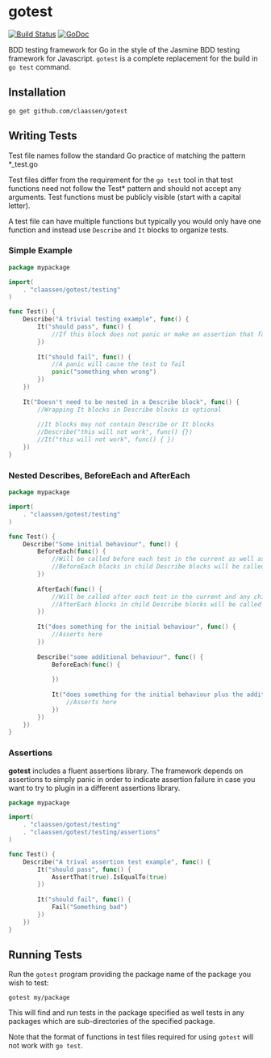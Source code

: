# gotest 
[![Build Status](https://travis-ci.org/claassen/gotest.svg?branch=master)](https://travis-ci.org/claassen/gotest) [![GoDoc](http://img.shields.io/badge/go-documentation-blue.svg?style=flat-square)](http://godoc.org/github.com/claassen/gotest)

BDD testing framework for Go in the style of the Jasmine BDD testing framework for Javascript. `gotest` is a complete replacement for the build in `go test` command.

## Installation

```
go get github.com/claassen/gotest
```

## Writing Tests


Test file names follow the standard Go practice of matching the pattern *_test.go

Test files differ from the requirement for the `go test` tool in that test functions need not follow the Test* pattern and should not accept any arguments. Test functions must be publicly visible (start with a capital letter).

A test file can have multiple functions but typically you would only have one function and instead use `Describe` and `It` blocks to organize tests.

### Simple Example

```go
package mypackage

import(
	. "claassen/gotest/testing"
)

func Test() {
	Describe("A trivial testing example", func() {
		It("should pass", func() {
			//If this block does not panic or make an assertion that fails then the test will pass
		})
		
		It("should fail", func() {
			//A panic will cause the test to fail
			panic("something when wrong")
		})
	})
	
	It("Doesn't need to be nested in a Describe block", func() {
		//Wrapping It blocks in Describe blocks is optional
		
		//It blocks may not contain Describe or It blocks
		//Describe("this will not work", func() {})
		//It("this will not work", func() { })
	})
}
```

### Nested Describes, BeforeEach and AfterEach

```go
package mypackage

import(
	. "claassen/gotest/testing"
)

func Test() {
	Describe("Some initial behaviour", func() {
		BeforeEach(func() {
			//Will be called before each test in the current as well as any child Describe blocks
			//BeforeEach blocks in child Describe blocks will be called after any parent BeforeEach blocks
		})
		
		AfterEach(func() {
			//Will be called after each test in the current and any child Describe blocks
			//AfterEach blocks in child Describe blocks will be called before any parent AfterEach blocks
		})
		
		It("does something for the initial behaviour", func() {
			//Asserts here
		})
		
		Describe("some additional behaviour", func() {
			BeforeEach(func() {
				
			})
			
			It("does something for the initial behaviour plus the additional behaviour", func() {
				//Asserts here
			})
		})
	})
}

```

### Assertions

**gotest** includes a fluent assertions library. The framework depends on assertions to simply panic in order to indicate assertion failure in case you want to try to plugin in a different assertions library. 

```go
package mypackage

import(
	. "claassen/gotest/testing"
	. "claassen/gotest/testing/assertions"
)

func Test() {
	Describe("A trival assertion test example", func() {
		It("should pass", func() {
			AssertThat(true).IsEqualTo(true)
		})
		
		It("should fail", func() {
			Fail("Something bad")
		})
	})
}
```

## Running Tests
Run the `gotest` program providing the package name of the package you wish to test:

```shell
gotest my/package
```

This will find and run tests in the package specified as well tests in any packages which are sub-directories of the specified package.

Note that the format of functions in test files required for using `gotest` will not work with `go test`.

